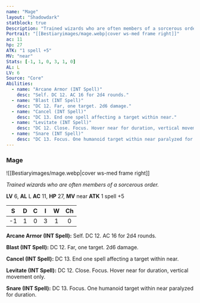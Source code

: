 ```yaml
---
name: "Mage"
layout: "Shadowdark"
statblock: true
Description: "Trained wizards who are often members of a sorcerous order."
Portrait: "[[Bestiaryimages/mage.webp|cover ws-med frame right]]"
ac: 11
hp: 27
ATK: "1 spell +5"
MV: "near"
Stats: [-1, 1, 0, 3, 1, 0]
AL: L
LV: 6
Source: "Core"
Abilities:
  - name: "Arcane Armor (INT Spell)"
    desc: "Self. DC 12. AC 16 for 2d4 rounds."
  - name: "Blast (INT Spell)"
    desc: "DC 12. Far, one target. 2d6 damage."
  - name: "Cancel (INT Spell)"
    desc: "DC 13. End one spell affecting a target within near."
  - name: "Levitate (INT Spell)"
    desc: "DC 12. Close. Focus. Hover near for duration, vertical movement only."
  - name: "Snare (INT Spell)"
    desc: "DC 13. Focus. One humanoid target within near paralyzed for duration."
---
```


### Mage

![[Bestiaryimages/mage.webp|cover ws-med frame right]]

_Trained wizards who are often members of a sorcerous order._

**LV** 6, **AL** L
**AC** 11, **HP** 27, **MV** near
**ATK** 1 spell +5

|  S  |  D  |  C  |  I  |  W  |  Ch  |
|:---:|:---:|:---:|:---:|:---:|:----:|
| -1 | 1 | 0 | 3 | 1 | 0 |

**Arcane Armor (INT Spell):** Self. DC 12. AC 16 for 2d4 rounds.

**Blast (INT Spell):** DC 12. Far, one target. 2d6 damage.

**Cancel (INT Spell):** DC 13. End one spell affecting a target within near.

**Levitate (INT Spell):** DC 12. Close. Focus. Hover near for duration, vertical movement only.

**Snare (INT Spell):** DC 13. Focus. One humanoid target within near paralyzed for duration.

